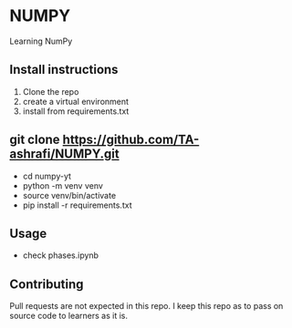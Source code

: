 # NUMPY
Learning NumPy

## Install instructions
1. Clone the repo
2. create a virtual environment
3. install from requirements.txt

## git clone https://github.com/TA-ashrafi/NUMPY.git
- cd numpy-yt
- python -m venv venv
- source venv/bin/activate
- pip install -r requirements.txt

## Usage
- check phases.ipynb

## Contributing
Pull requests are not expected in this repo. I keep this repo as to pass on source code to learners as it is.
